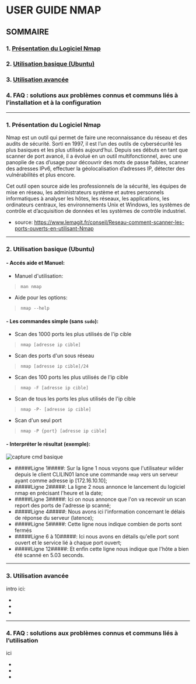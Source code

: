 # **USER GUIDE NMAP**

## **SOMMAIRE**

### 1. [Présentation du Logiciel Nmap](https://github.com/WildCodeSchool/TSSR-2409-P1-G3-Scanner-de-ports/blob/main/USER_GUIDE.md#1-pr%C3%A9sentation-du-logiciel-nmap-1)

### 2. [Utilisation basique (Ubuntu)](https://github.com/WildCodeSchool/TSSR-2409-P1-G3-Scanner-de-ports/blob/main/USER_GUIDE.md#2-utilisation-basique-ubuntu-1)

### 3. [Utilisation avancée](https://github.com/WildCodeSchool/TSSR-2409-P1-G3-Scanner-de-ports/blob/main/USER_GUIDE.md#3--utilisation-avanc%C3%A9e)
    
### 4. FAQ : solutions aux problèmes connus et communs liés à l’installation et à la configuration
    
---

### 1. Présentation du Logiciel Nmap

Nmap est un outil qui permet de faire une reconnaissance du réseau et des audits de sécurité. Sorti en 1997, il est l’un des outils de cybersécurité les plus basiques et les plus utilisés aujourd’hui. Depuis ses débuts en tant que scanner de port avancé, il a évolué en un outil multifonctionnel, avec une panoplie de cas d’usage pour découvrir des mots de passe faibles, scanner des adresses IPv6, effectuer la géolocalisation d’adresses IP, détecter des vulnérabilités et plus encore.

Cet outil open source aide les professionnels de la sécurité, les équipes de mise en réseau, les administrateurs système et autres personnels informatiques à analyser les hôtes, les réseaux, les applications, les ordinateurs centraux, les environnements Unix et Windows, les systèmes de contrôle et d’acquisition de données et les systèmes de contrôle industriel.

* source: https://www.lemagit.fr/conseil/Reseau-comment-scanner-les-ports-ouverts-en-utilisant-Nmap
---
### 2. Utilisation basique (Ubuntu)

#### - Accés aide et Manuel:
  * Manuel d'utilisation:
    
>    ` man nmap `
  * Aide pour les options:
    
>   `nmap --help`

#### - Les commandes simple (sans `sudo`):


* Scan des 1000 ports les plus utilisés de l'ip cible

> `nmap [adresse ip cible]`

* Scan des ports d'un sous réseau

> `nmap [adresse ip cible]/24`

* Scan des 100 ports les plus utilisés de l'ip cible

> `nmap -F [adresse ip cible]`

* Scan de tous les ports les plus utilisés de l'ip cible

> `nmap -P- [adresse ip cible]`

* Scan d'un seul port

> `nmap -P {port} [adresse ip cible]`


#### - Interpréter le résultat (exemple):
![capture cmd basique](https://github.com/WildCodeSchool/TSSR-2409-P1-G3-Scanner-de-ports/blob/8a152d6a65d29c57d7f1cd25c362bfda508c19d1/capture/Capture%20d'%C3%A9cran%202024-10-16%20123035.png)

- #####Ligne 1#####: Sur la ligne 1 nous voyons que l'utilisateur wilder depuis le client CLILIN01 lance une commande `nmap` vers un serveur ayant comme adresse ip [172.16.10.10];
- #####Ligne 2#####: La ligne 2 nous annonce le lancement du logiciel nmap en précisant l'heure et la date;
- #####Ligne 3#####: Ici on nous annonce que l'on va recevoir un scan report des ports de l'adresse ip scanné;
- #####Ligne 4#####: Nous avons ici l'information concernant le délais de réponse du serveur (latence);
- #####Ligne 5#####: Cette ligne nous indique combien de ports sont fermés
- #####Ligne 6 à 10#####: Ici nous avons en détails qu'elle port sont ouvert et le service lié à chaque port ouvert;
- #####Ligne 12#####: Et enfin cette ligne nous indique que l'hôte a bien été scanné en 5.03 seconds.

---

### 3.  Utilisation avancée

intro ici:

*
*
*
---

### 4.  FAQ : solutions aux problèmes connus et communs liés à l’utilisation

ici

*
*
*
